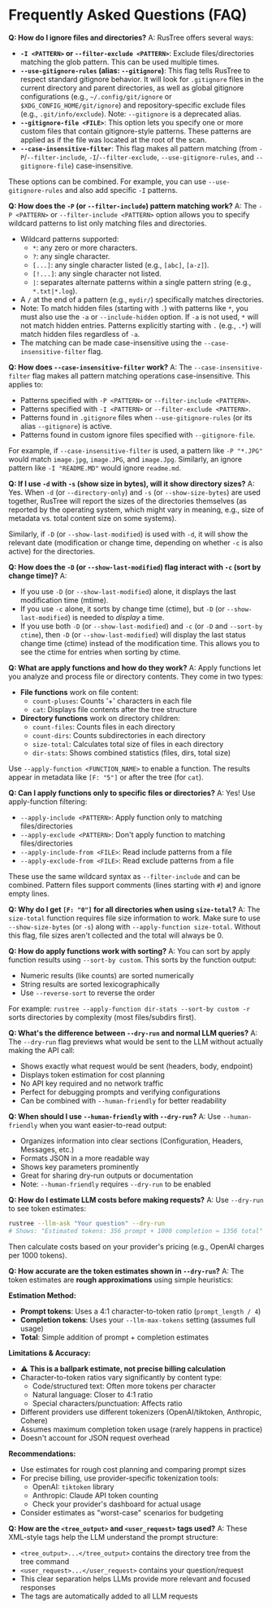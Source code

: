 # Frequently Asked Questions (FAQ)

**Q: How do I ignore files and directories?**
A: RusTree offers several ways:

- **`-I <PATTERN>` or `--filter-exclude <PATTERN>`**: Exclude files/directories matching the glob pattern. This can be used multiple times.
- **`--use-gitignore-rules` (alias: `--gitignore`)**: This flag tells RusTree to respect standard gitignore behavior. It will look for `.gitignore` files in the current directory and parent directories, as well as global gitignore configurations (e.g., `~/.config/git/ignore` or `$XDG_CONFIG_HOME/git/ignore`) and repository-specific exclude files (e.g., `.git/info/exclude`). Note: `--gitignore` is a deprecated alias.
- **`--gitignore-file <FILE>`**: This option lets you specify one or more custom files that contain gitignore-style patterns. These patterns are applied as if the file was located at the root of the scan.
- **`--case-insensitive-filter`**: This flag makes all pattern matching (from `-P`/`--filter-include`, `-I`/`--filter-exclude`, `--use-gitignore-rules`, and `--gitignore-file`) case-insensitive.

These options can be combined. For example, you can use `--use-gitignore-rules` and also add specific `-I` patterns.

**Q: How does the `-P` (or `--filter-include`) pattern matching work?**
A: The `-P <PATTERN>` or `--filter-include <PATTERN>` option allows you to specify wildcard patterns to list only matching files and directories.

- Wildcard patterns supported:
  - `*`: any zero or more characters.
  - `?`: any single character.
  - `[...]`: any single character listed (e.g., `[abc]`, `[a-z]`).
  - `[!...]`: any single character not listed.
  - `|`: separates alternate patterns within a single pattern string (e.g., `*.txt|*.log`).
- A `/` at the end of a pattern (e.g., `mydir/`) specifically matches directories.
- Note: To match hidden files (starting with `.`) with patterns like `*`, you must also use the `-a` or `--include-hidden` option. If `-a` is not used, `*` will not match hidden entries. Patterns explicitly starting with `.` (e.g., `.*`) will match hidden files regardless of `-a`.
- The matching can be made case-insensitive using the `--case-insensitive-filter` flag.

**Q: How does `--case-insensitive-filter` work?**
A: The `--case-insensitive-filter` flag makes all pattern matching operations case-insensitive. This applies to:

- Patterns specified with `-P <PATTERN>` or `--filter-include <PATTERN>`.
- Patterns specified with `-I <PATTERN>` or `--filter-exclude <PATTERN>`.
- Patterns found in `.gitignore` files when `--use-gitignore-rules` (or its alias `--gitignore`) is active.
- Patterns found in custom ignore files specified with `--gitignore-file`.

For example, if `--case-insensitive-filter` is used, a pattern like `-P "*.JPG"` would match `image.jpg`, `image.JPG`, and `image.Jpg`. Similarly, an ignore pattern like `-I "README.MD"` would ignore `readme.md`.

**Q: If I use `-d` with `-s` (show size in bytes), will it show directory sizes?**
A: Yes. When `-d` (or `--directory-only`) and `-s` (or `--show-size-bytes`) are used together, RusTree will report the sizes of the directories themselves (as reported by the operating system, which might vary in meaning, e.g., size of metadata vs. total content size on some systems).

Similarly, if `-D` (or `--show-last-modified`) is used with `-d`, it will show the relevant date (modification or change time, depending on whether `-c` is also active) for the directories.

**Q: How does the `-D` (or `--show-last-modified`) flag interact with `-c` (sort by change time)?**
A:

- If you use `-D` (or `--show-last-modified`) alone, it displays the last modification time (mtime).
- If you use `-c` alone, it sorts by change time (ctime), but `-D` (or `--show-last-modified`) is needed to _display_ a time.
- If you use both `-D` (or `--show-last-modified`) and `-c` (or `-D` and `--sort-by ctime`), then `-D` (or `--show-last-modified`) will display the last status change time (ctime) instead of the modification time. This allows you to see the ctime for entries when sorting by ctime.

**Q: What are apply functions and how do they work?**
A: Apply functions let you analyze and process file or directory contents. They come in two types:

- **File functions** work on file content:
  - `count-pluses`: Counts '+' characters in each file
  - `cat`: Displays file contents after the tree structure
- **Directory functions** work on directory children:
  - `count-files`: Counts files in each directory
  - `count-dirs`: Counts subdirectories in each directory  
  - `size-total`: Calculates total size of files in each directory
  - `dir-stats`: Shows combined statistics (files, dirs, total size)

Use `--apply-function <FUNCTION_NAME>` to enable a function. The results appear in metadata like `[F: "5"]` or after the tree (for `cat`).

**Q: Can I apply functions only to specific files or directories?**
A: Yes! Use apply-function filtering:

- `--apply-include <PATTERN>`: Apply function only to matching files/directories
- `--apply-exclude <PATTERN>`: Don't apply function to matching files/directories
- `--apply-include-from <FILE>`: Read include patterns from a file
- `--apply-exclude-from <FILE>`: Read exclude patterns from a file

These use the same wildcard syntax as `--filter-include` and can be combined. Pattern files support comments (lines starting with `#`) and ignore empty lines.

**Q: Why do I get `[F: "0"]` for all directories when using `size-total`?**
A: The `size-total` function requires file size information to work. Make sure to use `--show-size-bytes` (or `-s`) along with `--apply-function size-total`. Without this flag, file sizes aren't collected and the total will always be 0.

**Q: How do apply functions work with sorting?**
A: You can sort by apply function results using `--sort-by custom`. This sorts by the function output:
- Numeric results (like counts) are sorted numerically
- String results are sorted lexicographically
- Use `--reverse-sort` to reverse the order

For example: `rustree --apply-function dir-stats --sort-by custom -r` sorts directories by complexity (most files/subdirs first).

**Q: What's the difference between `--dry-run` and normal LLM queries?**
A: The `--dry-run` flag previews what would be sent to the LLM without actually making the API call:
- Shows exactly what request would be sent (headers, body, endpoint)
- Displays token estimation for cost planning
- No API key required and no network traffic
- Perfect for debugging prompts and verifying configurations
- Can be combined with `--human-friendly` for better readability

**Q: When should I use `--human-friendly` with `--dry-run`?**
A: Use `--human-friendly` when you want easier-to-read output:
- Organizes information into clear sections (Configuration, Headers, Messages, etc.)
- Formats JSON in a more readable way
- Shows key parameters prominently
- Great for sharing dry-run outputs or documentation
- Note: `--human-friendly` requires `--dry-run` to be enabled

**Q: How do I estimate LLM costs before making requests?**
A: Use `--dry-run` to see token estimates:
```bash
rustree --llm-ask "Your question" --dry-run
# Shows: "Estimated tokens: 356 prompt + 1000 completion ≈ 1356 total"
```
Then calculate costs based on your provider's pricing (e.g., OpenAI charges per 1000 tokens).

**Q: How accurate are the token estimates shown in `--dry-run`?**
A: The token estimates are **rough approximations** using simple heuristics:

**Estimation Method:**
- **Prompt tokens**: Uses a 4:1 character-to-token ratio (`prompt_length / 4`)
- **Completion tokens**: Uses your `--llm-max-tokens` setting (assumes full usage)
- **Total**: Simple addition of prompt + completion estimates

**Limitations & Accuracy:**
- ⚠️ **This is a ballpark estimate, not precise billing calculation**
- Character-to-token ratios vary significantly by content type:
  - Code/structured text: Often more tokens per character
  - Natural language: Closer to 4:1 ratio
  - Special characters/punctuation: Affects ratio
- Different providers use different tokenizers (OpenAI/tiktoken, Anthropic, Cohere)
- Assumes maximum completion token usage (rarely happens in practice)
- Doesn't account for JSON request overhead

**Recommendations:**
- Use estimates for rough cost planning and comparing prompt sizes
- For precise billing, use provider-specific tokenization tools:
  - OpenAI: `tiktoken` library
  - Anthropic: Claude API token counting
  - Check your provider's dashboard for actual usage
- Consider estimates as "worst-case" scenarios for budgeting

**Q: How are the `<tree_output>` and `<user_request>` tags used?**
A: These XML-style tags help the LLM understand the prompt structure:
- `<tree_output>...</tree_output>` contains the directory tree from the tree command
- `<user_request>...</user_request>` contains your question/request
- This clear separation helps LLMs provide more relevant and focused responses
- The tags are automatically added to all LLM requests
